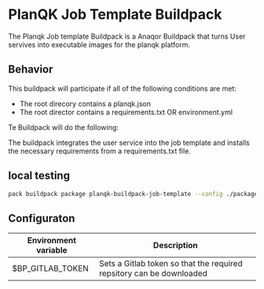 # PlanQK Job Template Buildpack

The Planqk Job template Buildpack is a Anaqor Buildpack that turns User servives into executable images for the planqk platform.


## Behavior

This buildpack will participate if all of the following conditions are met:

* The root direcory contains a planqk.json
* The root director contains a requirements.txt OR environment.yml

Te Buildpack will do the following:

The buildpack integrates the user service into the job template and installs the necessary requirements from a requirements.txt file.


## local testing

```bash
pack buildpack package planqk-buildpack-job-template --config ./package.toml
```


## Configuraton

Environment variable | Description 
  -----------------  | -----------
$BP_GITLAB_TOKEN     | Sets a Gitlab token so that the required repsitory can be downloaded

